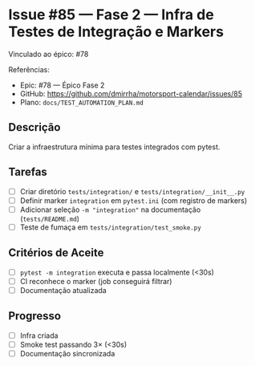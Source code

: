 # Issue #85 — Fase 2 — Infra de Testes de Integração e Markers

Vinculado ao épico: #78

Referências:
- Epic: #78 — Épico Fase 2
- GitHub: https://github.com/dmirrha/motorsport-calendar/issues/85
- Plano: `docs/TEST_AUTOMATION_PLAN.md`

## Descrição
Criar a infraestrutura mínima para testes integrados com pytest.

## Tarefas
- [ ] Criar diretório `tests/integration/` e `tests/integration/__init__.py`
- [ ] Definir marker `integration` em `pytest.ini` (com registro de markers)
- [ ] Adicionar seleção `-m "integration"` na documentação (`tests/README.md`)
- [ ] Teste de fumaça em `tests/integration/test_smoke.py`

## Critérios de Aceite
- [ ] `pytest -m integration` executa e passa localmente (<30s)
- [ ] CI reconhece o marker (job conseguirá filtrar)
- [ ] Documentação atualizada

## Progresso
- [ ] Infra criada
- [ ] Smoke test passando 3× (<30s)
- [ ] Documentação sincronizada
